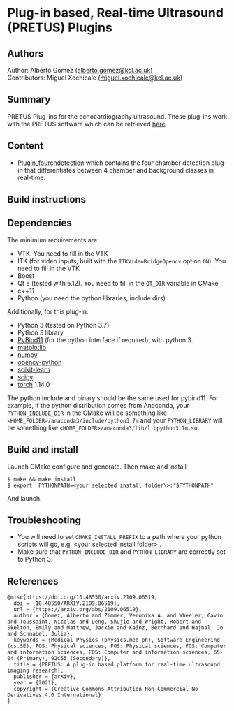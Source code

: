 # Plug-in based, Real-time Ultrasound (PRETUS) Plugins

## Authors
Author: Alberto Gomez (alberto.gomez@kcl.ac.uk)   
Contributors: Miguel Xochicale (miguel.xochicale@kcl.ac.uk)   

## Summary
PRETUS Plug-ins for the echocardiography ultrasound. 
These plug-ins work with the PRETUS software which can be retrieved  [here](https://github.com/gomezalberto/pretus).

## Content
* [Plugin_fourchdetection](Plugin_fourchdetection) which contains the four chamber detection plug-in that differentiates between 4 chamber and background classes in real-time.

## Build instructions

## Dependencies
The minimum requirements are:
* VTK. You need to fill in the VTK
* ITK (for video inputs, built with the `ITKVideoBridgeOpencv` option `ON`).  You need to fill in the VTK
* Boost
* Qt 5 (tested with 5.12). You need to fill in the `QT_DIR` variable in CMake
* c++11
* Python (you need the python libraries, include dirs)

Additionally, for this plug-in: 

* Python 3 (tested on Python 3.7) 
* Python 3 library
* [PyBind11](https://pybind11.readthedocs.io/en/stable/advanced/cast/overview.html) (for the python interface if required), with python 3.
* [matplotlib]()
* [numpy]()
* [opencv-python]()
* [scikit-learn]()
* [scipy]()
* [torch]() 1.14.0

The python include and binary should be the same used for pybind11. For example, if the python distribution comes from Anaconda, your `PYTHON_INCLUDE_DIR` in the CMake will be something like `<HOME_FOLDER>/anaconda3/include/python3.7m` and your `PYTHON_LIBRARY` will be something like `<HOME_FOLDER>/anaconda3/lib/libpython3.7m.so`.

## Build and install

Launch CMake configure and generate. Then make and install
``` 
$ make && make install
$ export  PYTHONPATH=<your selected install folder\>:"$PYTHONPATH"
```
And launch.

## Troubleshooting
* You will need to set `CMAKE_INSTALL_PREFIX` to a path where your python scripts will go, e.g. <your selected install folder\> .
* Make sure that `PYTHON_INCLUDE_DIR` and `PYTHON_LIBRARY` are correctly set to Python 3.

## References
```
@misc{https://doi.org/10.48550/arxiv.2109.06519,
  doi = {10.48550/ARXIV.2109.06519},
  url = {https://arxiv.org/abs/2109.06519},
  author = {Gomez, Alberto and Zimmer, Veronika A. and Wheeler, Gavin and Toussaint, Nicolas and Deng, Shujie and Wright, Robert and Skelton, Emily and Matthew, Jackie and Kainz, Bernhard and Hajnal, Jo and Schnabel, Julia},
  keywords = {Medical Physics (physics.med-ph), Software Engineering (cs.SE), FOS: Physical sciences, FOS: Physical sciences, FOS: Computer and information sciences, FOS: Computer and information sciences, 65-04 (Primary), 92C55 (Secondary)},
  title = {PRETUS: A plug-in based platform for real-time ultrasound imaging research},
  publisher = {arXiv},
  year = {2021}, 
  copyright = {Creative Commons Attribution Non Commercial No Derivatives 4.0 International}
}
```